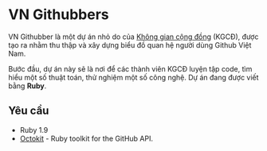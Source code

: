 # VN Githubbers


VN Githubber là một dự án nhỏ do của
[Không gian cộng đồng](http://khonggiancongdong.org/) (KGCĐ), được tạo ra nhằm
thu thập và xây dựng biểu đồ quan hệ người dùng Github Việt Nam.

Bước đầu, dự án này sẽ là nơi để các thành viên KGCĐ luyện tập code, tìm hiểu
một số thuật toán, thử nghiệm một số công nghệ.  Dự án đang được viết bằng
**Ruby**.

## Yêu cầu

* Ruby 1.9
* [Octokit](https://github.com/octokit/octokit.rb) - Ruby toolkit for the
  GitHub API.
